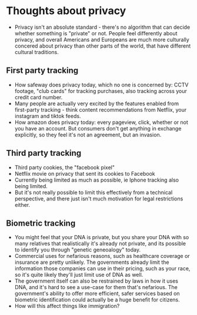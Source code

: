 # Thoughts about privacy

- Privacy isn't an absolute standard - there's no algorithm that can decide whether something is "private" or not. People feel differently about privacy, and overall Americans and Europeans are much more culturally concered about privacy than other parts of the world, that have different cultural traditions.

## First party tracking

- How safeway does privacy today, which no one is concerned by: CCTV footage, "club cards" for tracking purchases, also tracking across your credit card number.
- Many people are actually very excited by the features enabled from first-party tracking - think content recommendations from Netflix, your instagram and tiktok feeds.
- How amazon does privacy today: every pageview, click, whether or not you have an account. But consumers don't get anything in exchange explicitly, so they feel it's not an agreement, but an invasion.

## Third party tracking

- Third party cookies, the "facebook pixel"
- Netflix movie on privacy that sent its cookies to Facebook
- Currently being limited as much as possible, ie Iphone tracking also being limited.
- But it's not really possible to limit this effectively from a technical perspective, and there just isn't much motivation for legal restrictions either.

## Biometric tracking

- You might feel that your DNA is private, but you share your DNA with so many relatives that realistically it's already not private, and its possible to identify you through "genetic geneoalogy" today.
- Commercial uses for nefarious reasons, such as healthcare coverage or insurance are pretty unlikely. The governments already limit the information those companies can use in their pricing, such as your race, so it's quite likely they'll just limit use of DNA as well.
- The government itself can also be restrained by laws in how it uses DNA, and it's hard to see a use-case for them that's nefarious. The government's ability to offer more efficient, safer services based on biometric identification could actually be a huge benefit for citizens.
- How will this affect things like immigration?